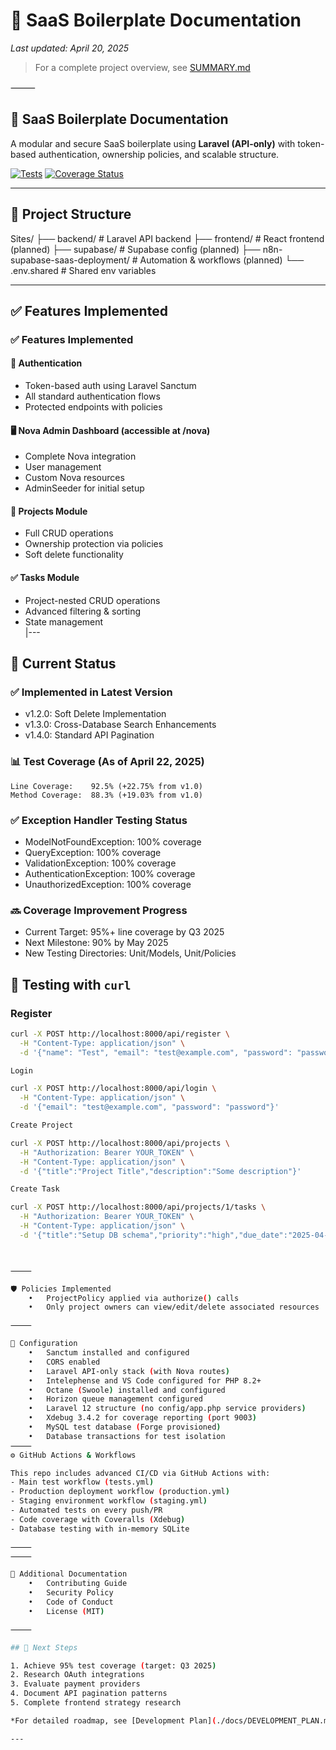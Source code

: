 # 🧱 SaaS Boilerplate Documentation  
*Last updated: April 20, 2025*  

> For a complete project overview, see [SUMMARY.md](./SUMMARY.md)

⸻

## 📌 SaaS Boilerplate Documentation

A modular and secure SaaS boilerplate using **Laravel (API-only)** with token-based authentication, ownership policies, and scalable structure.

[![Tests](https://github.com/mmourani/laravel-api-boilerplate/actions/workflows/tests.yml/badge.svg)](https://github.com/mmourani/laravel-api-boilerplate/actions/workflows/tests.yml)
[![Coverage Status](https://coveralls.io/repos/github/mmourani/laravel-api-boilerplate/badge.svg?branch=main)](https://coveralls.io/github/mmourani/laravel-api-boilerplate?branch=main)

---

## 📁 Project Structure

Sites/
├── backend/ # Laravel API backend
├── frontend/ # React frontend (planned)
├── supabase/ # Supabase config (planned)
├── n8n-supabase-saas-deployment/ # Automation & workflows (planned)
└── .env.shared # Shared env variables

---

## ✅ Features Implemented

### ✅ Features Implemented  

#### 🔐 Authentication  
- Token-based auth using Laravel Sanctum  
- All standard authentication flows  
- Protected endpoints with policies  

#### 🖥 Nova Admin Dashboard (accessible at /nova)
- Complete Nova integration
- User management
- Custom Nova resources
- AdminSeeder for initial setup

#### 📁 Projects Module  
- Full CRUD operations  
- Ownership protection via policies  
- Soft delete functionality  

#### ✅ Tasks Module  
- Project-nested CRUD operations  
- Advanced filtering & sorting  
- State management  
|---

## 📅 Current Status

### ✅ Implemented in Latest Version
- v1.2.0: Soft Delete Implementation
- v1.3.0: Cross-Database Search Enhancements  
- v1.4.0: Standard API Pagination  

### 📊 Test Coverage (As of April 22, 2025)
```text
Line Coverage:    92.5% (+22.75% from v1.0)
Method Coverage:  88.3% (+19.03% from v1.0)
```

### ✅ Exception Handler Testing Status
- ModelNotFoundException: 100% coverage  
- QueryException: 100% coverage  
- ValidationException: 100% coverage  
- AuthenticationException: 100% coverage  
- UnauthorizedException: 100% coverage  

### 🔜 Coverage Improvement Progress
- Current Target: 95%+ line coverage by Q3 2025  
- Next Milestone: 90% by May 2025  
- New Testing Directories: Unit/Models, Unit/Policies  
## 🧪 Testing with `curl`

### Register

```bash
curl -X POST http://localhost:8000/api/register \
  -H "Content-Type: application/json" \
  -d '{"name": "Test", "email": "test@example.com", "password": "password"}'

Login

curl -X POST http://localhost:8000/api/login \
  -H "Content-Type: application/json" \
  -d '{"email": "test@example.com", "password": "password"}'

Create Project

curl -X POST http://localhost:8000/api/projects \
  -H "Authorization: Bearer YOUR_TOKEN" \
  -H "Content-Type: application/json" \
  -d '{"title":"Project Title","description":"Some description"}'

Create Task

curl -X POST http://localhost:8000/api/projects/1/tasks \
  -H "Authorization: Bearer YOUR_TOKEN" \
  -H "Content-Type: application/json" \
  -d '{"title":"Setup DB schema","priority":"high","due_date":"2025-04-25"}'



⸻

🛡 Policies Implemented
	•	ProjectPolicy applied via authorize() calls
	•	Only project owners can view/edit/delete associated resources

⸻

🔧 Configuration
	•	Sanctum installed and configured
	•	CORS enabled
	•	Laravel API-only stack (with Nova routes)
	•	Intelephense and VS Code configured for PHP 8.2+
	•	Octane (Swoole) installed and configured
	•	Horizon queue management configured
	•	Laravel 12 structure (no config/app.php service providers)
	•	Xdebug 3.4.2 for coverage reporting (port 9003)
	•	MySQL test database (Forge provisioned)
	•	Database transactions for test isolation
⸻
⚙️ GitHub Actions & Workflows

This repo includes advanced CI/CD via GitHub Actions with:
- Main test workflow (tests.yml)  
- Production deployment workflow (production.yml)  
- Staging environment workflow (staging.yml)  
- Automated tests on every push/PR  
- Code coverage with Coveralls (Xdebug)  
- Database testing with in-memory SQLite  

⸻
⸻

📄 Additional Documentation
	•	Contributing Guide
	•	Security Policy
	•	Code of Conduct
	•	License (MIT)

⸻

## 🚧 Next Steps  

1. Achieve 95% test coverage (target: Q3 2025)  
2. Research OAuth integrations  
3. Evaluate payment providers  
4. Document API pagination patterns  
5. Complete frontend strategy research  

*For detailed roadmap, see [Development Plan](./docs/DEVELOPMENT_PLAN.md)*  

---
```
